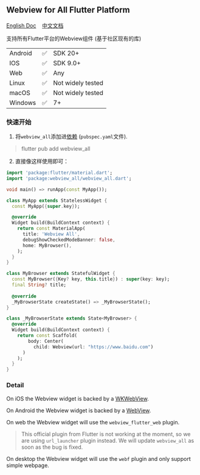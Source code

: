 ## Webview for All Flutter Platform  

[English Doc](https://github.com/moluopro/webview_all/blob/main/README.md) &nbsp;&nbsp;&nbsp;[中文文档](https://github.com/moluopro/webview_all/blob/main/README.ZH.md)  

支持所有Flutter平台的Webview组件 (基于社区现有的库)  

|          |          |          |
| -------- | -------- | -------- |
| Android  | ✅       |SDK 20+   |
| IOS      | ✅       |SDK 9.0+  |
| Web      | ✅       | Any      |
| Linux    | ✅       |Not widely tested|
| macOS    | ✅       |Not widely tested|
| Windows  | ✅       | 7+      |

### 快速开始  

1. 将`webview_all`添加进[依赖](https://pub.dev/packages/webview_all/install) (`pubspec.yaml`文件).  
> flutter pub add webview_all  

2. 直接像这样使用即可：   

```dart
import 'package:flutter/material.dart';
import 'package:webview_all/webview_all.dart';

void main() => runApp(const MyApp());

class MyApp extends StatelessWidget {
  const MyApp({super.key});

  @override
  Widget build(BuildContext context) {
    return const MaterialApp(
      title: 'Webview All',
      debugShowCheckedModeBanner: false,
      home: MyBrowser(),
    );
  }
}

class MyBrowser extends StatefulWidget {
  const MyBrowser({Key? key, this.title}) : super(key: key);
  final String? title;
  
  @override
  _MyBrowserState createState() => _MyBrowserState();
}

class _MyBrowserState extends State<MyBrowser> {
  @override
  Widget build(BuildContext context) {
    return const Scaffold(
        body: Center(
          child: Webview(url: "https://www.baidu.com")
      )
    );
  }
}
```   

### Detail  

On iOS the Webview widget is backed by a [WKWebView](https://developer.apple.com/documentation/webkit/wkwebview).  

On Android the Webview widget is backed by a [WebView](https://developer.android.com/reference/android/webkit/WebView).  

On web the Webview widget will use the `webview_flutter_web` plugin.   
> This official plugin from Flutter is not working at the moment, so we are using `url_launcher` plugin instead. We will update `webview_all` as soon as the bug is fixed.  

On desktop the Webview widget will use the `webf` plugin and only support simple webpage.  